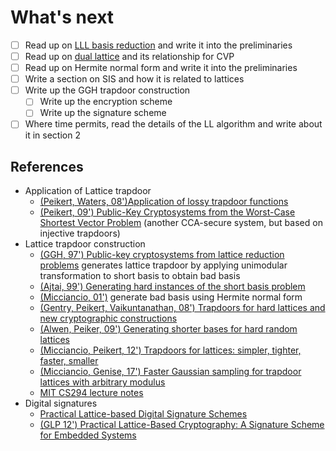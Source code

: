# What's next

- [ ] Read up on [LLL basis reduction](https://cseweb.ucsd.edu/classes/fa21/cse206A-a/LecLLL.pdf) and write it into the preliminaries
- [ ] Read up on [dual lattice](https://cseweb.ucsd.edu/classes/fa21/cse206A-a/Lec3-Dual.pdf) and its relationship for CVP
- [ ] Read up on Hermite normal form and write it into the preliminaries
- [ ] Write a section on SIS and how it is related to lattices
- [ ] Write up the GGH trapdoor construction
    - [ ] Write up the encryption scheme
    - [ ] Write up the signature scheme
- [ ] Where time permits, read the details of the LL algorithm and write about it in section 2

## References
- Application of Lattice trapdoor
    - [(Peikert, Waters, 08')Application of lossy trapdoor functions](https://eprint.iacr.org/2007/279.pdf)
    - [(Peikert, 09') Public-Key Cryptosystems from the Worst-Case Shortest Vector Problem](https://eprint.iacr.org/2008/481.pdf) (another CCA-secure system, but based on injective trapdoors)
- Lattice trapdoor construction
    - [(GGH, 97') Public-key cryptosystems from lattice reduction problems](https://www.wisdom.weizmann.ac.il/~oded/PSX/pkcs.pdf) generates lattice trapdoor by applying unimodular transformation to short basis to obtain bad basis
    - [(Ajtai, 99') Generating hard instances of the short basis problem](https://people.csail.mit.edu/vinodv/CS294/ajtai99.pdf)
    - [(Micciancio, 01')](https://cseweb.ucsd.edu/~daniele/papers/HNFcrypt.pdf) generate bad basis using Hermite normal form
    - [(Gentry, Peikert, Vaikuntanathan, 08') Trapdoors for hard lattices and new cryptographic constructions](https://eprint.iacr.org/2007/432)
    - [(Alwen, Peiker, 09') Generating shorter bases for hard random lattices](https://eprint.iacr.org/2008/521.pdf)
    - [(Micciancio, Peikert, 12') Trapdoors for lattices: simpler, tighter, faster, smaller](https://eprint.iacr.org/2011/501)
    - [(Micciancio, Genise, 17') Faster Gaussian sampling for trapdoor lattices with arbitrary modulus](https://eprint.iacr.org/2017/308)
    - [MIT CS294 lecture notes](https://people.csail.mit.edu/vinodv/CS294/lecturenotes.pdf)
- Digital signatures
    - [Practical Lattice-based Digital Signature Schemes](https://csrc.nist.gov/csrc/media/events/workshop-on-cybersecurity-in-a-post-quantum-world/documents/papers/session9-oneill-paper.pdf)
    - [(GLP 12') Practical Lattice-Based Cryptography: A Signature Scheme for Embedded Systems](https://www.iacr.org/archive/ches2012/74280529/74280529.pdf)